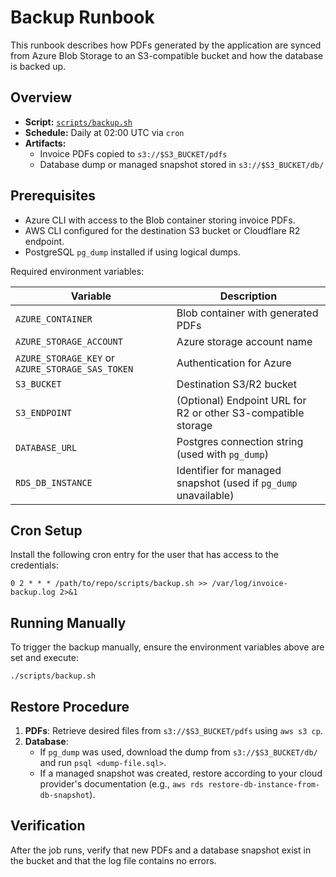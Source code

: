 # Backup Runbook

This runbook describes how PDFs generated by the application are synced from
Azure Blob Storage to an S3-compatible bucket and how the database is backed up.

## Overview
- **Script:** [`scripts/backup.sh`](scripts/backup.sh)
- **Schedule:** Daily at 02:00 UTC via `cron`
- **Artifacts:**
  - Invoice PDFs copied to `s3://$S3_BUCKET/pdfs`
  - Database dump or managed snapshot stored in `s3://$S3_BUCKET/db/`

## Prerequisites
- Azure CLI with access to the Blob container storing invoice PDFs.
- AWS CLI configured for the destination S3 bucket or Cloudflare R2 endpoint.
- PostgreSQL `pg_dump` installed if using logical dumps.

Required environment variables:

| Variable | Description |
|---|---|
| `AZURE_CONTAINER` | Blob container with generated PDFs |
| `AZURE_STORAGE_ACCOUNT` | Azure storage account name |
| `AZURE_STORAGE_KEY` or `AZURE_STORAGE_SAS_TOKEN` | Authentication for Azure |
| `S3_BUCKET` | Destination S3/R2 bucket |
| `S3_ENDPOINT` | (Optional) Endpoint URL for R2 or other S3-compatible storage |
| `DATABASE_URL` | Postgres connection string (used with `pg_dump`) |
| `RDS_DB_INSTANCE` | Identifier for managed snapshot (used if `pg_dump` unavailable) |

## Cron Setup
Install the following cron entry for the user that has access to the
credentials:

```
0 2 * * * /path/to/repo/scripts/backup.sh >> /var/log/invoice-backup.log 2>&1
```

## Running Manually
To trigger the backup manually, ensure the environment variables above are set
and execute:

```
./scripts/backup.sh
```

## Restore Procedure
1. **PDFs**: Retrieve desired files from `s3://$S3_BUCKET/pdfs` using `aws s3 cp`.
2. **Database**:
   - If `pg_dump` was used, download the dump from `s3://$S3_BUCKET/db/` and run
     `psql <dump-file.sql>`.
   - If a managed snapshot was created, restore according to your cloud
     provider's documentation (e.g., `aws rds restore-db-instance-from-db-snapshot`).

## Verification
After the job runs, verify that new PDFs and a database snapshot exist in the
bucket and that the log file contains no errors.
